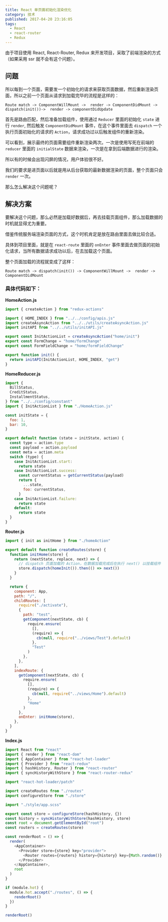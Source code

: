```yaml
---
title: React 单页面初始化渲染优化
category: 技术
published: 2017-04-20 23:16:05
tags:
  - React
  - react-router
  - Redux
---
```


由于项目使用 React, React-Router, Redux 来开发项目，采取了前端渲染的方式（如果采用 ssr 就不会有这个问题）。

## 问题

所以每到一个页面，需要发一个初始化的请求来获取页面数据，然后重新渲染页面，所以之前一个页面从请求到加载完毕的流程是这样的：

```
Route match -> ComponentWillMount ->  render -> ComponentDidMount -> dispatch(init())->  render -> componentDidUpdate
```

首先是路由匹配，然后准备加载组件，使用通过 `Reducer` 里面的初始化 `state` 进行 `render`, 然后触发 `ComponentDidMount` 事件，在这个事件里面去 `dispatch` 一个执行页面初始化的请求的 `Action`，请求成功过以后触发组件的重新渲染。

可以看到，展示最终的页面需要组件重新渲染两次。一次是使用写死在前端的`reducer` 里面的 `initialState` 数据来渲染，一次是在拿到后端数据进行的渲染。

所以有的时候会出现闪屏的情况，用户体验很不好。

我们的要求是进页面以后就是用从后台获取的最新数据渲染的页面，整个页面只会 `render` 一次。

那么怎么解决这个问题呢？

## 解决方案

要解决这个问题，那么必然是加载好数据后，再去挂载页面组件，那么加载数据的时机就显得尤为重要。

<!--more-->

借鉴传统服务端渲染页面的方式，这个时机肯定是放在路由里面去做比较合适。

具体到项目里面，就是在 `react-route` 里面的 `onEnter` 事件里面去做页面的初始化请求，当所有数据请求成功以后，在去加载这个页面。

整个页面加载的流程就变成了这样：

```
Route match -> dispatch(init()) -> ComponentWillMount ->  render -> ComponentDidMount
```

### 具体代码如下：

**HomeAction.js**

```js
import { createAction } from "redux-actions"

import { HOME_INDEX } from "../../config/apis.js"
import createAsyncAction from "../../utils/createAsyncAction.js"
import initAPI from "../../utils/initAPI.js"

export const InitActionList = createAsyncAction("home/init")
export const FormChange = "home/formChange"
export const FormFieldChange = "home/formFieldChange"

export function init() {
  return initAPI(InitActionList, HOME_INDEX, "get")
}
```

**HomeReducer.js**

```js
import {
  BillStatus,
  CreditStatus,
  InstallmentStatus,
} from "../../config/constant"
import { InitActionList } from "./HomeAction.js"

const initState = {
  foo: 1,
  bar: 10,
}

export default function (state = initState, action) {
  const type = action.type
  const payload = action.payload
  const meta = action.meta
  switch (type) {
    case InitActionList.start:
      return state
    case InitActionList.success:
      const currentStatus = getCurrentStatus(payload)
      return {
        ...state,
        foo: currentStatus,
      }
    case InitActionList.failure:
      return state
    default:
      return state
  }
}
```

**Router.js**

```js
import { init as initHome } from "./homeAction"

export default function createRoutes(store) {
  function initHome(store) {
    return (nextState, replace, next) => {
      // dispatch 页面加载的 Action，在数据加载完成后在执行 next() 以挂载组件
      store.dispatch(homeInit()).then(() => next())
    }
  }

  return {
    component: App,
    path: "/",
    childRoutes: [
      require("./activate"),
      {
        path: "test",
        getComponent(nextState, cb) {
          require.ensure(
            [],
            (require) => {
              cb(null, require("../views/Test").default)
            },
            "Test"
          )
        },
      },
    ],
    indexRoute: {
      getComponent(nextState, cb) {
        require.ensure(
          [],
          (require) => {
            cb(null, require("../views/Home").default)
          },
          "Home"
        )
      },
      onEnter: initHome(store),
    },
  }
}
```

**Index.js**

```js
import React from "react"
import { render } from "react-dom"
import { AppContainer } from "react-hot-loader"
import { Provider } from "react-redux"
import { hashHistory, Router } from "react-router"
import { syncHistoryWithStore } from "react-router-redux"

import "react-hot-loader/patch"

import createRoutes from "./routes"
import configureStore from "./store"

import "./style/app.scss"

export const store = configureStore(hashHistory, {})
const history = syncHistoryWithStore(hashHistory, store)
const root = document.getElementById("root")
const routers = createRoutes(store)

const renderRoot = () => {
  render(
    <AppContainer>
      <Provider store={store} key="provider">
        <Router routes={routers} history={history} key={Math.random()} />
      </Provider>
    </AppContainer>,
    root
  )
}

if (module.hot) {
  module.hot.accept("./routes", () => {
    renderRoot()
  })
}

renderRoot()
```
